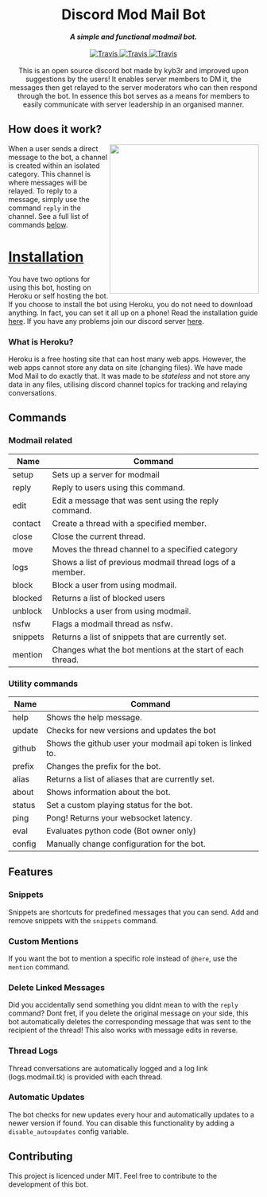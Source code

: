 <h1 align="center">Discord Mod Mail Bot</h1>

<div align="center">
    <strong><i>A simple and functional modmail bot.</i></strong>
    <br>
    <br>

<a href="">
  <img src="https://img.shields.io/badge/build-passing-7289DA.svg?style=for-the-badge" alt="Travis" />
</a>

<a href="">
  <img src="https://img.shields.io/badge/python-3.7-7289DA.svg?style=for-the-badge" alt="Travis" />
</a>

<a href="https://github.com/kyb3r/modmail/blob/master/LICENSE">
  <img src="https://img.shields.io/github/license/kyb3r/modmail.svg?style=for-the-badge&colorB=7289DA" alt="Travis" />
</a>

</div>
<br>
<div align="center">
    This is an open source discord bot made by kyb3r and improved upon suggestions by the users! It enables server members to DM it, the messages then get relayed to the server moderators who can then respond through the bot. In essence this bot serves as a means for members to easily communicate with server leadership in an organised manner.

</div>

## How does it work?


<img src='https://i.imgur.com/LZCHeaR.jpg' align='right' height=300>

When a user sends a direct message to the bot, a channel is created within an isolated category. This channel is where messages will be relayed. To reply to a message, simply use the command `reply` in the channel. See a full list of commands [below](#commands).


<h1 align="left"><a href="https://github.com/kyb3r/modmail/wiki/Installation">Installation</a></h1>

You have two options for using this bot, hosting on Heroku or self hosting the bot. If you choose to install the bot using Heroku, you do not need to download anything. In fact, you can set it all up on a phone! Read the installation guide [here](https://github.com/kyb3r/modmail/wiki/Installation). If you have any problems join our discord server [here](https://discord.gg/etJNHCQ).

### What is Heroku?
Heroku is a free hosting site that can host many web apps. However, the web apps cannot store any data on site (changing files). We have made Mod Mail to do exactly that. It was made to be *stateless* and not store any data in any files, utilising discord channel topics for tracking and relaying conversations.

## Commands

### Modmail related 

| Name     | Command                                                    |
|----------|------------------------------------------------------------|
| setup    | Sets up a server for modmail                               |
| reply    | Reply to users using this command.                         |
| edit     | Edit a message that was sent using the reply command.      |
| contact  | Create a thread with a specified member.                   |
| close    | Close the current thread.                                  |
| move     | Moves the thread channel to a specified category           |
| logs     | Shows a list of previous modmail thread logs of a member.  |
| block    | Block a user from using modmail.                           |
| blocked  | Returns a list of blocked users                            |
| unblock  | Unblocks a user from using modmail.                        |
| nsfw     | Flags a modmail thread as nsfw.                            |
| snippets | Returns a list of snippets that are currently set.         |
| mention  | Changes what the bot mentions at the start of each thread. |

### Utility commands
| Name     | Command                                                    |
|----------|------------------------------------------------------------|
| help     | Shows the help message.                                    |
| update   | Checks for new versions and updates the bot                |
| github   | Shows the github user your modmail api token is linked to. |
| prefix   | Changes the prefix for the bot.                            |
| alias    | Returns a list of aliases that are currently set.          |
| about    | Shows information about the bot.                           |
| status   | Set a custom playing status for the bot.                   |
| ping     | Pong! Returns your websocket latency.                      |
| eval     | Evaluates python code (Bot owner only)                     |
| config   | Manually change configuration for the bot.                 |

## Features

### Snippets
Snippets are shortcuts for predefined messages that you can send. Add and remove snippets with the `snippets` command.

### Custom Mentions
If you want the bot to mention a specific role instead of `@here`, use the `mention` command.

### Delete Linked Messages
Did you accidentally send something you didnt mean to with the `reply` command? Dont fret, if you delete the original message on your side, this bot automatically deletes the corresponding message that was sent to the recipient of the thread! This also works with message edits in reverse.

### Thread Logs
Thread conversations are automatically logged and a log link (logs.modmail.tk) is provided with each thread.

### Automatic Updates
The bot checks for new updates every hour and automatically updates to a newer version if found. You can disable this functionality by adding a `disable_autoupdates` config variable.

## Contributing
This project is licenced under MIT. Feel free to contribute to the development of this bot.
